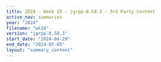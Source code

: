 ```yaml
---
title: 2024 - Week 18 - jgrpp-0.58.3 - 3rd Party Content
active_nav: summaries
year: "2024"
filename: "wk18"
version: "jgrpp-0.58.3"
start_date: "2024-04-29"
end_date: "2024-05-05"
layout: "summary_content"
---
```

